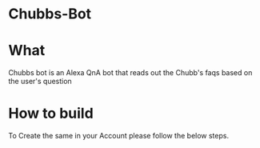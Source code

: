 # Chubbs-Bot
# What
Chubbs bot is an Alexa QnA bot that reads out the Chubb's faqs based on the user's question

# How to build
To Create the same in your Account please follow the below steps.
